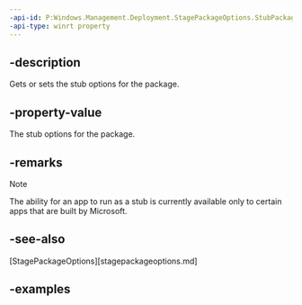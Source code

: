 ```yaml
---
-api-id: P:Windows.Management.Deployment.StagePackageOptions.StubPackageOption
-api-type: winrt property
---
```


## -description

Gets or sets the stub options for the package.

## -property-value

The stub options for the package.

## -remarks

> [!NOTE]
> The ability for an app to run as a stub is currently available only to certain apps that are built by Microsoft.

## -see-also

[StagePackageOptions][stagepackageoptions.md]

## -examples

